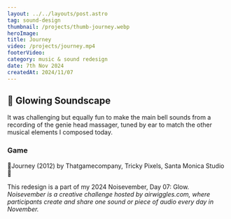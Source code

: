 ```yaml
---
layout: ../../layouts/post.astro
tag: sound-design
thumbnail: /projects/thumb-journey.webp
heroImage:
title: Journey
video: /projects/journey.mp4
footerVideo: 
category: music & sound redesign
date: 7th Nov 2024
createdAt: 2024/11/07
---
```

<h2>🌟 Glowing Soundscape</h2>

<p>It was challenging but equally fun to make the main bell sounds from a recording of the genie head massager, tuned by ear to match the other musical elements I composed today.</p>

<h3>Game</h3>
<p>🎈Journey (2012) by Thatgamecompany, Tricky Pixels, Santa Monica Studio🌌</p>
<div>
  This redesign is a part of my 2024 Noisevember, Day 07: Glow.
</div>
<div>
    <i>Noisevember is a creative challenge hosted by airwiggles.com, where participants create and share one sound or piece of audio every day in November.</i>
</div>